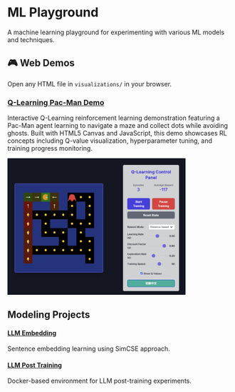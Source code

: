 # ML Playground

A machine learning playground for experimenting with various ML models and techniques.

## 🎮 Web Demos

Open any HTML file in `visualizations/` in your browser.

### [Q-Learning Pac-Man Demo](/visualizations/pac-man/packman.html)

Interactive Q-Learning reinforcement learning demonstration featuring a Pac-Man agent learning to navigate a maze and collect dots while avoiding ghosts. Built with HTML5 Canvas and JavaScript, this demo showcases RL concepts including Q-value visualization, hyperparameter tuning, and training progress monitoring.

<img src="visualizations/pac-man/screenshot.png" alt="Q-Learning Pac-Man Demo" width="400">

## Modeling Projects

#### [LLM Embedding](modeling/llm_embedding/README.md)

Sentence embedding learning using SimCSE approach.

#### [LLM Post Training](modeling/llm_post_training/README.md)

Docker-based environment for LLM post-training experiments.
